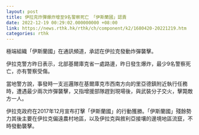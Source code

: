 ```yaml
---
layout: post
title: 伊拉克炸彈爆炸增至9名警察死亡　「伊斯蘭國」認責
date: 2022-12-19 00:29:02.000000000 +08:00
link: https://news.rthk.hk/rthk/ch/component/k2/1680420-20221219.htm
categories: rthk
---
```


極端組織「伊斯蘭國」在通訊頻道，承認在伊拉克發動炸彈襲擊。

伊拉克警方昨日表示，北部基爾庫克省一處路邊，昨日發生爆炸，最少9名警察死亡，亦有警察受傷。

當地警方說，事發時一支巡邏隊在基爾庫克市西南方向的里亞德鎮附近執行任務時，遭遇最少兩次炸彈襲擊，又指增援部隊趕到現場後，與武裝分子交火，擊斃敵方一人。

伊拉克政府在2017年12月宣布打擊「伊斯蘭國」的行動獲勝。「伊斯蘭國」殘餘勢力其後主要在伊拉克偏遠農村地區，以及伊拉克與敘利亞接壤的邊境地區流竄，不時發動襲擊。
